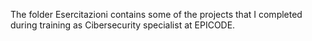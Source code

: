 The folder Esercitazioni contains some of the projects that I completed during training as Cibersecurity specialist at EPICODE.
